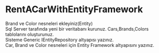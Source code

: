 # RentACarWithEntityFramework
 Brand ve Color nesneleri ekleyiniz(Entity)</br>
 Sql Server tarafında yeni bir veritabanı kurunuz. Cars,Brands,Colors tablolarını oluşturunuz.</br>
 Sisteme Generic IEntityRepository altyapısı yazınız.</br>
 Car, Brand ve Color nesneleri için Entity Framework altyapısını yazınız.
